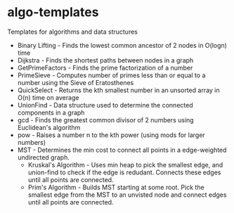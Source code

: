 # algo-templates
Templates for algorithms and data structures 

- Binary Lifting - Finds the lowest common ancestor of 2 nodes in O(logn) time 
- Dijkstra - Finds the shortest paths between nodes in a graph
- GetPrimeFactors - Finds the prime factorization of a number 
- PrimeSieve - Computes number of primes less than or equal to a number using the Sieve of Eratosthenes
- QuickSelect - Returns the kth smallest number in an unsorted array in O(n) time on average 
- UnionFind - Data structure used to determine the connected components in a graph
- gcd - Finds the greatest common divisor of 2 numbers using Euclidean's algorithm
- pow - Raises a number n to the kth power (using mods for larger numbers)
- MST - Determines the min cost to connect all points in a edge-weighted undirected graph. 
  - Kruskal's Algorithm - Uses min heap to pick the smallest edge, and union-find to check if the edge is redudant. Connects these edges until all points are connected. 
  - Prim's Algorithm - Builds MST starting at some root. Pick the smallest edge from the MST to an unvisted node and connect edges until all points are connected. 
